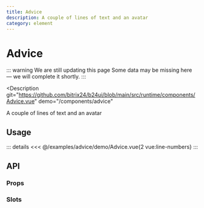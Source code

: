 ```yaml
---
title: Advice
description: A couple of lines of text and an avatar
category: element
---
```

<script setup>
import AdviceExample from '/examples/advice/Advice.vue';
</script>
# Advice

::: warning We are still updating this page
Some data may be missing here — we will complete it shortly.
:::


<Description
  git="https://github.com/bitrix24/b24ui/blob/main/src/runtime/components/Advice.vue"
  demo="/components/advice"
>
  A couple of lines of text and an avatar
</Description>

## Usage

<div class="lg:min-h-[160px]">
  <ClientOnly>
    <AdviceExample />
  </ClientOnly>
</div>

::: details
<<< @/examples/advice/demo/Advice.vue{2 vue:line-numbers}
:::

## API

### Props

<ComponentProps component="Advice" />

### Slots

<ComponentSlots component="Advice" />
